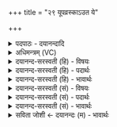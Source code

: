 +++
title = "२९ यूपव्रस्काऽउत ये"

+++
<details><summary>पदपाठः - दयानन्दादि</summary>

यू॒प॒व्र॒स्का ति॑ यूपऽव्र॒स्काः। उ॒त। ये। यू॒प॒वा॒हा इति॑ यूपऽवा॒हाः। च॒षाल॑म्। ये। अ॒श्व॒यू॒पायेति॑ अश्वऽयू॒पाय॑। तक्ष॑ति। ये। च॒। अर्व॑ते। पच॑नम्। स॒म्भर॒न्तीति॑ स॒म्ऽभर॑न्ति। उ॒तोऽइत्यु॒तो। तेषा॑म्। अ॒भिगू॑र्त्ति॒रित्य॒भिऽगू॑र्त्तिः। नः॒। इ॒न्व॒तु॒। २९।
</details>

<details><summary>अधिमन्त्रम् (VC)</summary>

- यज्ञो देवता
- गोतम ऋषिः
- भुरिक्त्रिष्टुप्
- धैवतः
</details>

<details><summary>दयानन्द-सरस्वती (हि) - विषयः</summary>

फिर वे क्या करें, इस विषय को अगले मन्त्र में कहा है ॥
</details>

<details><summary>दयानन्द-सरस्वती (हि) - पदार्थः</summary>

पदार्थान्वयभाषाः -  (ये) जो (यूपव्रस्काः) यज्ञखंभा के छेदने-बनाने (उत) और (ये) जो (यूपवाहाः) यज्ञस्तम्भ को पहुँचानेवाले (अश्वयूपाय) घोड़ा के बाँधने के लिये (चषालम्) खंभा के खण्ड को (तक्षति) काटते-छाँटते (ये, च) और जो (अर्वते) घोड़ा के लिए (पचनम्) जिस में पाक किया जाये, उस काम को (सम्भरन्ति) अच्छे प्रकार धारण करते वा पुष्ट करते (उतो) और जो उत्तम यत्न करते हैं (तेषाम्) उनका (अभिगूर्त्तिः) सब प्रकार से उद्यम (नः) हम लोगों को (इन्वतु) व्याप्त और प्राप्त होवे ॥२९ ॥
</details>

<details><summary>दयानन्द-सरस्वती (हि) - भावार्थः</summary>

भावार्थभाषाः -  जो कारुक शिल्पीजन घोड़ा के बाँधने आदि काम के काठों से विशेष काम बनाते और जो वैद्य घोड़े आदि पशुओं की ओषधि और उन की सजावट की सामग्रियों को इकट्ठा करते हैं, वे सदा उद्यम करते हुए हम लोगों को प्राप्त होवें ॥२९ ॥
</details>

<details><summary>दयानन्द-सरस्वती (सं) - विषयः</summary>

पुनस्ते किं कुर्युरित्याह ॥
</details>

<details><summary>दयानन्द-सरस्वती (सं) - पदार्थः</summary>

पदार्थान्वयभाषाः -  ये यूपव्रस्का उतापि ये यूपवाहा अश्वयूपाय चषालं तक्षति, ये चार्वते पचनं सम्भरन्ति, उतो ये प्रयतन्ते तेषामभिगूर्त्तिर्न इन्वतु ॥२९ ॥
</details>

<details><summary>दयानन्द-सरस्वती (सं) - भावार्थः</summary>

भावार्थभाषाः -  ये शिल्पिनोऽश्वबन्धनादीनि काष्ठविशेषजानि वस्तूनि निर्मिमते, ये च वैद्या अश्वादीनामौषधानि सम्भारांश्च संगृह्णन्ति, ते सदोद्यमिनः सन्तोऽस्मान् प्राप्नुवन्तु ॥२६ ॥
</details>

<details><summary>सविता जोशी ← दयानन्दः (म) - भावार्थः</summary>

भावार्थभाषाः -  जे कारागीर घोड्यांना बांधण्याच्या जीनसाठी लाकडाचे काम करतात व जे वैद्य लोक घोडे इत्यादी पशूंचे औषध व त्यांच्या सजावटीचे सामान जवळ बाळगतात असे उद्योगी लोक सदैव आपल्याजवळ असावेत.
</details>